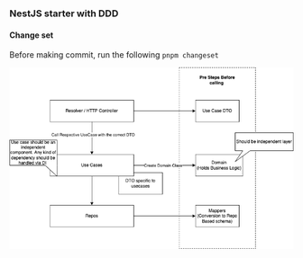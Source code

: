 ### NestJS starter with DDD

#### Change set
Before making commit, run the following
`pnpm changeset`

![alt scaffloding-image](https://raw.githubusercontent.com/mahboobmonnamd/monorepo-nestjs/master/diagrams/images/scaffolding.png)